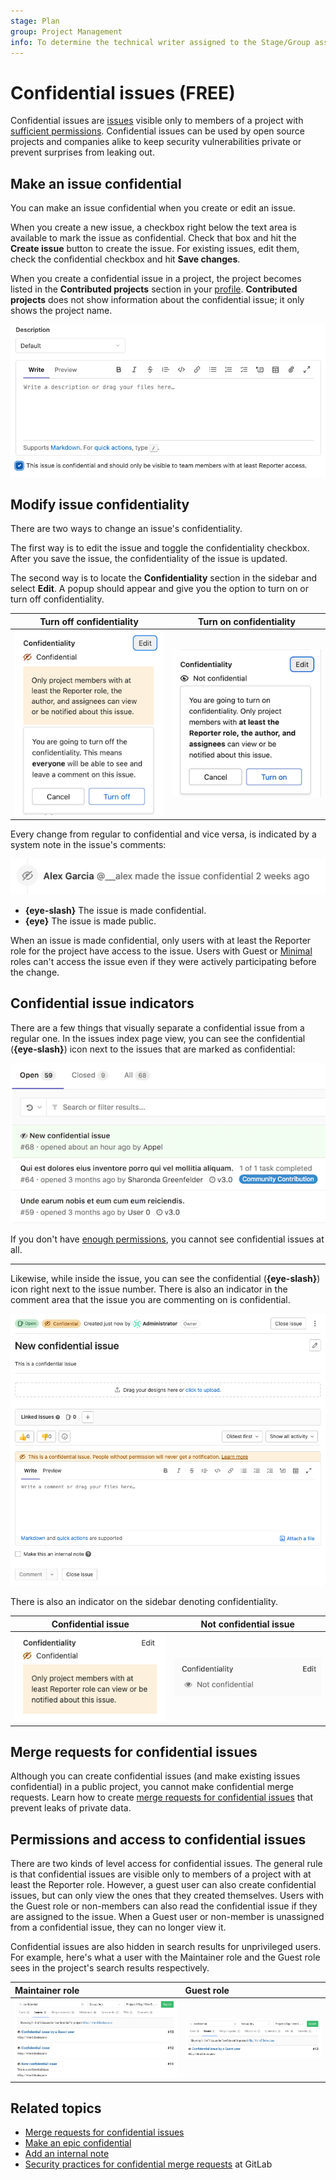 ```yaml
---
stage: Plan
group: Project Management
info: To determine the technical writer assigned to the Stage/Group associated with this page, see https://about.gitlab.com/handbook/engineering/ux/technical-writing/#assignments
---
```


# Confidential issues **(FREE)**

Confidential issues are [issues](index.md) visible only to members of a project with
[sufficient permissions](#permissions-and-access-to-confidential-issues).
Confidential issues can be used by open source projects and companies alike to
keep security vulnerabilities private or prevent surprises from leaking out.

## Make an issue confidential

You can make an issue confidential when you create or edit an issue.

When you create a new issue, a checkbox right below the text area is available
to mark the issue as confidential. Check that box and hit the **Create issue**
button to create the issue. For existing issues, edit them, check the
confidential checkbox and hit **Save changes**.

When you create a confidential issue in a project, the project becomes listed in the **Contributed projects** section in your [profile](../../profile/index.md). **Contributed projects** does not show information about the confidential issue; it only shows the project name.

![Creating a new confidential issue](img/confidential_issues_create_v15_4.png)

## Modify issue confidentiality

There are two ways to change an issue's confidentiality.

The first way is to edit the issue and toggle the confidentiality checkbox.
After you save the issue, the confidentiality of the issue is updated.

The second way is to locate the **Confidentiality** section in the sidebar and select
**Edit**. A popup should appear and give you the option to turn on or turn off confidentiality.

| Turn off confidentiality | Turn on confidentiality |
| :-----------: | :----------: |
| ![Turn off confidentiality](img/turn_off_confidentiality_v15_1.png) | ![Turn on confidentiality](img/turn_on_confidentiality_v15_1.png) |

Every change from regular to confidential and vice versa, is indicated by a
system note in the issue's comments:

![Confidential issues system notes](img/confidential_issues_system_notes_v15_4.png)

- **{eye-slash}** The issue is made confidential.
- **{eye}** The issue is made public.

When an issue is made confidential, only users with at least the Reporter role
for the project have access to the issue.
Users with Guest or [Minimal](../../permissions.md#users-with-minimal-access) roles can't access
the issue even if they were actively participating before the change.

## Confidential issue indicators

There are a few things that visually separate a confidential issue from a
regular one. In the issues index page view, you can see the confidential (**{eye-slash}**) icon
next to the issues that are marked as confidential:

![Confidential issues index page](img/confidential_issues_index_page.png)

If you don't have [enough permissions](#permissions-and-access-to-confidential-issues),
you cannot see confidential issues at all.

---

Likewise, while inside the issue, you can see the confidential (**{eye-slash}**) icon right next to
the issue number. There is also an indicator in the comment area that the
issue you are commenting on is confidential.

![Confidential issue page](img/confidential_issues_issue_page.png)

There is also an indicator on the sidebar denoting confidentiality.

| Confidential issue | Not confidential issue |
| :-----------: | :----------: |
| ![Sidebar confidential issue](img/sidebar_confidential_issue.png) | ![Sidebar not confidential issue](img/sidebar_not_confidential_issue.png) |

## Merge requests for confidential issues

Although you can create confidential issues (and make existing issues confidential) in a public project, you cannot make confidential merge requests.
Learn how to create [merge requests for confidential issues](../merge_requests/confidential.md) that prevent leaks of private data.

## Permissions and access to confidential issues

There are two kinds of level access for confidential issues. The general rule
is that confidential issues are visible only to members of a project with at
least the Reporter role. However, a guest user can also create
confidential issues, but can only view the ones that they created themselves.
Users with the Guest role or non-members can also read the confidential issue if they are assigned to the issue.
When a Guest user or non-member is unassigned from a confidential issue,
they can no longer view it.

Confidential issues are also hidden in search results for unprivileged users.
For example, here's what a user with the Maintainer role and the Guest role
sees in the project's search results respectively.

| Maintainer role                                                                        | Guest role                                                                     |
|:---------------------------------------------------------------------------------------|:---------------------------------------------------------------------------------|
| ![Confidential issues search by maintainer](img/confidential_issues_search_master.png) | ![Confidential issues search by guest](img/confidential_issues_search_guest.png) |

## Related topics

- [Merge requests for confidential issues](../merge_requests/confidential.md)
- [Make an epic confidential](../../group/epics/manage_epics.md#make-an-epic-confidential)
- [Add an internal note](../../discussions/index.md#add-an-internal-note)
- [Security practices for confidential merge requests](https://gitlab.com/gitlab-org/release/docs/blob/master/general/security/developer.md#security-releases-critical-non-critical-as-a-developer) at GitLab
